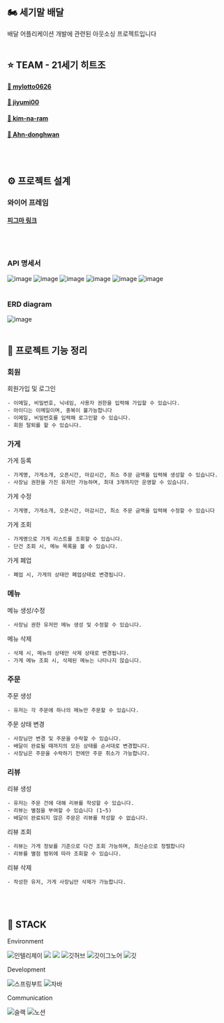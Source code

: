 ## 🏍️ 세기말 배달
배달 어플리케이션 개발에 관련된 아웃소싱 프로젝트입니다
<br/><br />

## ⭐ TEAM - 21세기 히트조
#### [👤 mylotto0626](https://github.com/mylotto0626)
#### [👤 jiyumi00](https://github.com/jiyumi00)
#### [👤 kim-na-ram](https://github.com/kim-na-ram)
#### [👤 Ahn-donghwan](https://github.com/Ahn-donghwan)
<br/><br />

## ⚙️ 프로젝트 설계
### 와이어 프레임 
#### [피그마 링크](https://www.figma.com/board/Fo0kF0xJZH1dkS87RF3ho3/Untitled?node-id=0-1&node-type=canvas)
<br/></br>

### API 명세서
![image](https://github.com/user-attachments/assets/ad1831b9-bfa5-4f4a-a213-4846c97b7c8b)
![image](https://github.com/user-attachments/assets/f3433b1c-e8b1-4cac-b027-e743a205f76d)
![image](https://github.com/user-attachments/assets/e11b22a1-b709-4b88-a1d6-cc0c9687ac4a)
![image](https://github.com/user-attachments/assets/ab7a0fc7-ab30-48e0-9961-da718bc4a834)
![image](https://github.com/user-attachments/assets/46c61750-ebc8-4b74-8e00-f0b52a779300)
![image](https://github.com/user-attachments/assets/e454bc02-36c2-46c7-a1d9-34639bebe58b)
<br/></br>

### ERD diagram
![image](https://github.com/user-attachments/assets/c35290b7-3bab-402e-a1d5-6fa332066a5a)
<br/></br>

## 📌 프로젝트 기능 정리
### 회원
회원가입 및 로그인

    - 이메일, 비밀번호, 닉네임, 사용자 권한을 입력해 가입할 수 있습니다.
    - 아이디는 이메일이며, 중복이 불가능합니다
    - 이메일, 비밀번호를 입력해 로그인할 수 있습니다.
    - 회원 탈퇴를 할 수 있습니다.

### 가게

가게 등록

    - 가게명, 가게소개, 오픈시간, 마감시간, 최소 주문 금액을 입력해 생성할 수 있습니다. 
    - 사장님 권한을 가진 유저만 가능하며, 최대 3개까지만 운영할 수 있습니다.
    

가게 수정

    - 가게명, 가게소개, 오픈시간, 마감시간, 최소 주문 금액을 입력해 수정할 수 있습니다


가게 조회

    - 가게명으로 가게 리스트를 조회할 수 있습니다.
    - 단건 조회 시, 메뉴 목록을 볼 수 있습니다.
    
가게 폐업

    - 폐업 시, 가게의 상태만 폐업상태로 변경됩니다.

### 메뉴

메뉴 생성/수정

    - 사장님 권한 유저만 메뉴 생성 및 수정할 수 있습니다.

메뉴 삭제

    - 삭제 시, 메뉴의 상태만 삭제 상태로 변경됩니다.
    - 가게 메뉴 조회 시, 삭제된 메뉴는 나타나지 않습니다.

### 주문

주문 생성

    - 유저는 각 주문에 하나의 메뉴만 주문할 수 있습니다.
    
주문 상태 변경

    - 사장님만 변경 및 주문을 수락할 수 있습니다.
    - 배달이 완료될 때까지의 모든 상태를 순서대로 변경합니다.
    - 사장님은 주문을 수락하기 전에만 주문 취소가 가능합니다.

### 리뷰
  
리뷰 생성

    - 유저는 주문 건에 대해 리뷰를 작성할 수 있습니다.
    - 리뷰는 별점을 부여할 수 있습니다 (1~5)
    - 배달이 완료되지 않은 주문은 리뷰를 작성할 수 없습니다.
    
리뷰 조회

    - 리뷰는 가게 정보를 기준으로 다건 조회 가능하며, 최신순으로 정렬합니다
    - 리뷰를 별점 범위에 따라 조회할 수 있습니다.
    
리뷰 삭제

    - 작성한 유저, 가게 사장님만 삭제가 가능합니다.
   

<br/><br />
## 🚀 STACK

Environment


![인텔리제이](   https://img.shields.io/badge/IntelliJ_IDEA-000000.svg?style=for-the-badge&logo=intellij-idea&logoColor=white)
![](https://img.shields.io/badge/Gradle-02303a?style=for-the-badge&logo=gradle&logoColor=white)
![](https://img.shields.io/badge/Postman-ff6c37?style=for-the-badge&logo=postman&logoColor=white)
![깃허브](https://img.shields.io/badge/GitHub-100000?style=for-the-badge&logo=github&logoColor=white)
![깃이그노어](https://img.shields.io/badge/gitignore.io-204ECF?style=for-the-badge&logo=gitignore.io&logoColor=white)
![깃](https://img.shields.io/badge/GIT-E44C30?style=for-the-badge&logo=git&logoColor=white)

Development

![스프링부트](https://img.shields.io/badge/SpringBoot-6db33f?style=for-the-badge&logo=springboot&logoColor=white)
![자바](https://img.shields.io/badge/Java-ED8B00?style=for-the-badge&logo=openjdk&logoColor=white)

Communication

![슬랙](  https://img.shields.io/badge/Slack-4A154B?style=for-the-badge&logo=slack&logoColor=white)
![노션](https://img.shields.io/badge/Notion-000000?style=for-the-badge&logo=notion&logoColor=white)

<br/><br />



<br/><br />

